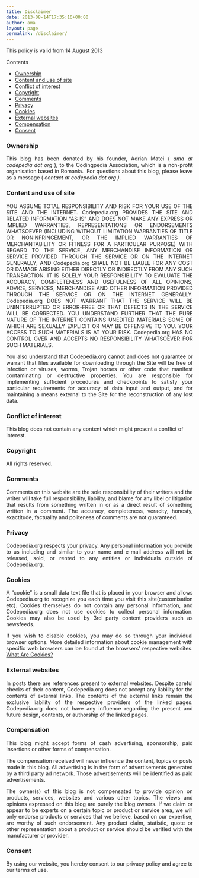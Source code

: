 ```yaml
---
title: Disclaimer
date: 2013-08-14T17:35:16+00:00
author: ama
layout: page
permalink: /disclaimer/
---
```

This policy is valid from 14 August 2013

<div id="toc_container" class="no_bullets">
  <p class="toc_title">
    Contents
  </p>

  <ul class="toc_list">
    <li>
      <a href="#Ownership">Ownership</a>
    </li>
    <li>
      <a href="#Content_and_use_of_site">Content and use of site</a>
    </li>
    <li>
      <a href="#Conflict_of_interest">Conflict of interest</a>
    </li>
    <li>
      <a href="#Copyright">Copyright</a>
    </li>
    <li>
      <a href="#Comments">Comments</a>
    </li>
    <li>
      <a href="#Privacy">Privacy</a>
    </li>
    <li>
      <a href="#Cookies">Cookies </a>
    </li>
    <li>
      <a href="#External_websites">External websites</a>
    </li>
    <li>
      <a href="#Compensation">Compensation</a>
    </li>
    <li>
      <a href="#Consent">Consent</a>
    </li>
  </ul>
</div>

### <span id="Ownership">Ownership</span>

<p style="text-align: justify;">
  This blog has been donated by his founder, Adrian Matei (<em> ama at codepedia dot org</em> ), to the Codingpedia Association, which is a non-profit organisation based in Romania.  For questions about this blog, please leave as a message ( <em>contact at codepedia dot org ).</em>
</p>

### <span id="Content_and_use_of_site">Content and use of site</span>

<p style="text-align: justify;">
  YOU ASSUME TOTAL RESPONSIBILITY AND RISK FOR YOUR USE OF THE SITE AND THE INTERNET. Codepedia.org PROVIDES THE SITE AND RELATED INFORMATION &#8220;AS IS&#8221; AND DOES NOT MAKE ANY EXPRESS OR IMPLIED WARRANTIES, REPRESENTATIONS OR ENDORSEMENTS WHATSOEVER (INCLUDING WITHOUT LIMITATION WARRANTIES OF TITLE OR NONINFRINGEMENT, OR THE IMPLIED WARRANTIES OF MERCHANTABILITY OR FITNESS FOR A PARTICULAR PURPOSE) WITH REGARD TO THE SERVICE, ANY MERCHANDISE INFORMATION OR SERVICE PROVIDED THROUGH THE SERVICE OR ON THE INTERNET GENERALLY, AND Codepedia.org SHALL NOT BE LIABLE FOR ANY COST OR DAMAGE ARISING EITHER DIRECTLY OR INDIRECTLY FROM ANY SUCH TRANSACTION. IT IS SOLELY YOUR RESPONSIBILITY TO EVALUATE THE ACCURACY, COMPLETENESS AND USEFULNESS OF ALL OPINIONS, ADVICE, SERVICES, MERCHANDISE AND OTHER INFORMATION PROVIDED THROUGH THE SERVICE OR ON THE INTERNET GENERALLY. Codepedia.org DOES NOT WARRANT THAT THE SERVICE WILL BE UNINTERRUPTED OR ERROR-FREE OR THAT DEFECTS IN THE SERVICE WILL BE CORRECTED. YOU UNDERSTAND FURTHER THAT THE PURE NATURE OF THE INTERNET CONTAINS UNEDITED MATERIALS SOME OF WHICH ARE SEXUALLY EXPLICIT OR MAY BE OFFENSIVE TO YOU. YOUR ACCESS TO SUCH MATERIALS IS AT YOUR RISK. Codepedia.org HAS NO CONTROL OVER AND ACCEPTS NO RESPONSIBILITY WHATSOEVER FOR SUCH MATERIALS.
</p>

<p style="text-align: justify;">
  You also understand that Codepedia.org cannot and does not guarantee or warrant that files available for downloading through the Site will be free of infection or viruses, worms, Trojan horses or other code that manifest contaminating or destructive properties. You are responsible for implementing sufficient procedures and checkpoints to satisfy your particular requirements for accuracy of data input and output, and for maintaining a means external to the Site for the reconstruction of any lost data.
</p>

### <span id="Conflict_of_interest">Conflict of interest</span>

This blog does not contain any content which might present a conflict of interest.

### <span id="Copyright">Copyright</span>

All rights reserved.

### <span id="Comments">Comments</span>

<p style="text-align: justify;">
  Comments on this website are the sole responsibility of their writers and the writer will take full responsibility, liability, and blame for any libel or litigation that results from something written in or as a direct result of something written in a comment. The accuracy, completeness, veracity, honesty, exactitude, factuality and politeness of comments are not guaranteed.
</p>

### <span id="Privacy">Privacy</span>

<p style="text-align: justify;">
  Codepedia.org respects your privacy. Any personal information you provide to us including and similar to your name and e-mail address will not be released, sold, or rented to any entities or individuals outside of Codepedia.org.
</p>

### <span id="Cookies"><b>Cookies </b></span>

<p style="text-align: justify;">
  A &#8220;cookie&#8221; is a small data text file that is placed in your browser and allows Codepedia.org to recognize you each time you visit this site(customisation etc). Cookies themselves do not contain any personal information, and Codepedia.org does not use cookies to collect personal information. Cookies may also be used by 3rd party content providers such as newsfeeds.
</p>

<p style="text-align: justify;">
  If you wish to disable cookies, you may do so through your individual browser options. More detailed information about cookie management with specific web browsers can be found at the browsers&#8217; respective websites. <a href="https://www.privacypolicyonline.com/what-are-cookies">What Are Cookies?</a>
</p>

### <span id="External_websites">External websites</span>

<p style="text-align: justify;">
  In posts there are references present to external websites. Despite careful checks of their content, Codepedia.org does not accept any liability for the contents of external links. The contents of the external links remain the exclusive liability of the respective providers of the linked pages. Codepedia.org does not have any influence regarding the present and future design, contents, or authorship of the linked pages.
</p>

### <span id="Compensation">Compensation</span>

<p style="text-align: justify;">
  This blog might accept forms of cash advertising, sponsorship, paid insertions or other forms of compensation.
</p>

<p style="text-align: justify;">
  The compensation received will never influence the content, topics or posts made in this blog. All advertising is in the form of advertisements generated by a third party ad network. Those advertisements will be identified as paid advertisements.
</p>

<p style="text-align: justify;">
  The owner(s) of this blog is not compensated to provide opinion on products, services, websites and various other topics. The views and opinions expressed on this blog are purely the blog owners. If we claim or appear to be experts on a certain topic or product or service area, we will only endorse products or services that we believe, based on our expertise, are worthy of such endorsement. Any product claim, statistic, quote or other representation about a product or service should be verified with the manufacturer or provider.
</p>

### <span id="Consent"><b>Consent</b></span>

<p style="text-align: justify;">
  By using our website, you hereby consent to our privacy policy and agree to our terms of use.
</p>
